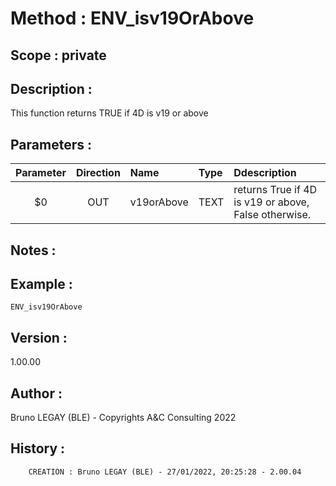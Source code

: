 ﻿# **Method :** ENV_isv19OrAbove## **Scope :** private## **Description :** This function returns TRUE if 4D is v19 or above## **Parameters :** | Parameter | Direction | Name | Type | Ddescription | |:----:|:----:|:----|:----|:----| | $0 | OUT | v19orAbove | TEXT | returns True if 4D is v19 or above, False otherwise. | ## **Notes :** ## **Example :** ```ENV_isv19OrAbove```## **Version :** 1.00.00## **Author :** Bruno LEGAY (BLE) - Copyrights A&C Consulting 2022## **History :**          CREATION : Bruno LEGAY (BLE) - 27/01/2022, 20:25:28 - 2.00.04
